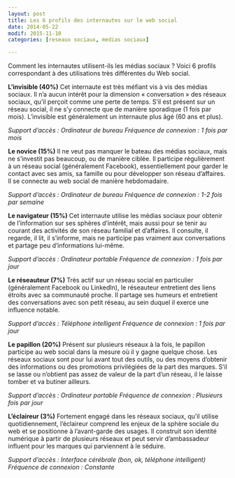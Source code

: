 ```yaml
---
layout: post
title: Les 6 profils des internautes sur le web social
date: 2014-05-22
modif: 2015-11-10
categories: [reseaux sociaux, medias sociaux]

---
```


Comment les internautes utilisent-ils les médias sociaux ? Voici 6 profils correspondant à des utilisations très différentes du Web social.

**L’invisible (40%)**
Cet internaute est très méfiant vis à vis des médias sociaux. Il n’a aucun intérêt pour la dimension « conversation » des réseaux sociaux, qu’il perçoit comme une perte de temps. S’il est présent sur un réseau social, il ne s’y connecte que de manière sporadique (1 fois par mois). L’invisible est généralement un internaute plus âgé (60 ans et plus).

*Support d’accès : Ordinateur de bureau*
*Fréquence de connexion : 1 fois par mois*

**Le novice (15%)**
Il ne veut pas manquer le bateau des médias sociaux, mais ne s’investit pas beaucoup, ou de manière ciblée. Il participe régulièrement à un réseau social (généralement Facebook), essentiellement pour garder le contact avec ses amis, sa famille ou pour développer son réseau d’affaires. Il se connecte au web social de manière hebdomadaire.

*Support d’accès : Ordinateur de bureau*
*Fréquence de connexion : 1-2 fois par semaine*

**Le navigateur (15%)**
Cet internaute utilise les médias sociaux pour obtenir de l’information sur ses sphères d’intérêt, mais aussi pour se tenir au courant des activités de son réseau familial et d’affaires. Il consulte, il regarde, il lit, il s’informe, mais ne participe pas vraiment aux conversations et partage peu d’informations lui-même.

*Support d’accès : Ordinateur portable*
*Fréquence de connexion : 1 fois par jour*

**Le réseauteur (7%)**
Très actif sur un réseau social en particulier (généralement Facebook ou LinkedIn), le réseauteur entretient des liens étroits avec sa communauté proche. Il partage ses humeurs et entretient des conversations avec son petit réseau, au sein duquel il exerce une influence notable.

*Support d’accès : Téléphone intelligent*
*Fréquence de connexion : 1 fois par jour*

**Le papillon (20%)**
Présent sur plusieurs réseaux à la fois, le papillon participe au web social dans la mesure où il y gagne quelque chose. Les réseaux sociaux sont pour lui avant tout des outils, ou des moyens d’obtenir des informations ou des promotions privilégiées de la part des marques. S’il se lasse ou n’obtient pas assez de valeur de la part d’un réseau, il le laisse tomber et va butiner ailleurs.

*Support d’accès : Ordinateur portable*
*Fréquence de connexion : Plusieurs fois par jour*

**L’éclaireur (3%)**
Fortement engagé dans les réseaux sociaux, qu’il utilise quotidiennement, l’éclaireur comprend les enjeux de la sphère sociale du web et se positionne à l’avant-garde des usages. Il construit son identité numérique à partir de plusieurs réseaux et peut servir d’ambassadeur influent pour les marques qui parviennent à le séduire.

*Support d’accès : Interface cérébrale (bon, ok, téléphone intelligent)*
*Fréquence de connexion : Constante*
